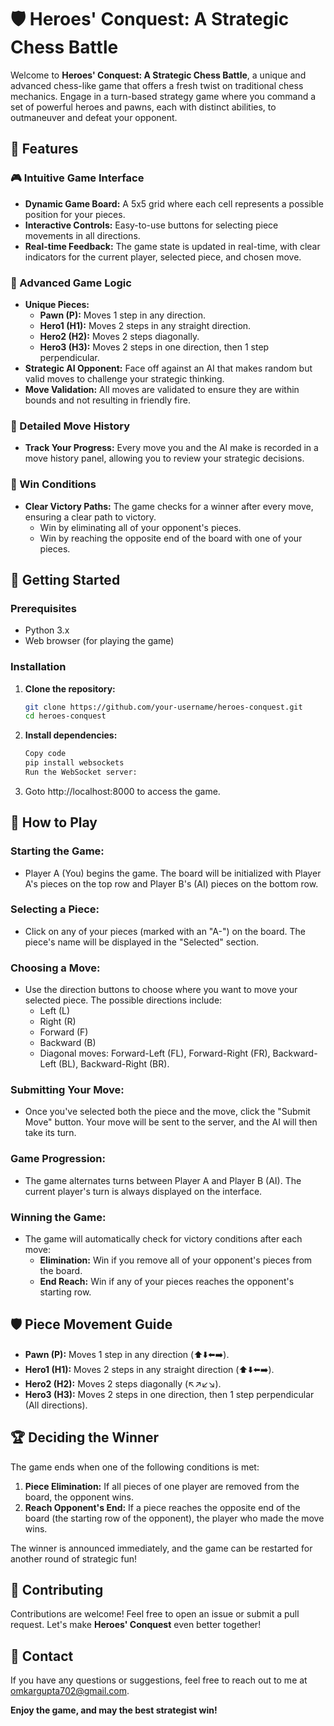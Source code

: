 # 🛡️ Heroes' Conquest: A Strategic Chess Battle

Welcome to **Heroes' Conquest: A Strategic Chess Battle**, a unique and advanced chess-like game that offers a fresh twist on traditional chess mechanics. Engage in a turn-based strategy game where you command a set of powerful heroes and pawns, each with distinct abilities, to outmaneuver and defeat your opponent.

## 🌟 Features

### 🎮 Intuitive Game Interface
- **Dynamic Game Board:** A 5x5 grid where each cell represents a possible position for your pieces.
- **Interactive Controls:** Easy-to-use buttons for selecting piece movements in all directions.
- **Real-time Feedback:** The game state is updated in real-time, with clear indicators for the current player, selected piece, and chosen move.

### 🧠 Advanced Game Logic
- **Unique Pieces:**
  - **Pawn (P):** Moves 1 step in any direction.
  - **Hero1 (H1):** Moves 2 steps in any straight direction.
  - **Hero2 (H2):** Moves 2 steps diagonally.
  - **Hero3 (H3):** Moves 2 steps in one direction, then 1 step perpendicular.
- **Strategic AI Opponent:** Face off against an AI that makes random but valid moves to challenge your strategic thinking.
- **Move Validation:** All moves are validated to ensure they are within bounds and not resulting in friendly fire.

### 📜 Detailed Move History
- **Track Your Progress:** Every move you and the AI make is recorded in a move history panel, allowing you to review your strategic decisions.

### 🥇 Win Conditions
- **Clear Victory Paths:** The game checks for a winner after every move, ensuring a clear path to victory.
  - Win by eliminating all of your opponent's pieces.
  - Win by reaching the opposite end of the board with one of your pieces.

## 🚀 Getting Started

### Prerequisites
- Python 3.x
- Web browser (for playing the game)

### Installation

1. **Clone the repository:**
   ```bash
   git clone https://github.com/your-username/heroes-conquest.git
   cd heroes-conquest
   ```
2. **Install dependencies:**
   ```bash
   Copy code
   pip install websockets
   Run the WebSocket server:
   ```
3. Goto http://localhost:8000 to access the game.

## 📖 How to Play

### Starting the Game:
- Player A (You) begins the game. The board will be initialized with Player A's pieces on the top row and Player B's (AI) pieces on the bottom row.

### Selecting a Piece:
- Click on any of your pieces (marked with an "A-") on the board. The piece's name will be displayed in the "Selected" section.

### Choosing a Move:
- Use the direction buttons to choose where you want to move your selected piece. The possible directions include:
  - Left (L)
  - Right (R)
  - Forward (F)
  - Backward (B)
  - Diagonal moves: Forward-Left (FL), Forward-Right (FR), Backward-Left (BL), Backward-Right (BR).

### Submitting Your Move:
- Once you've selected both the piece and the move, click the "Submit Move" button. Your move will be sent to the server, and the AI will then take its turn.

### Game Progression:
- The game alternates turns between Player A and Player B (AI). The current player's turn is always displayed on the interface.

### Winning the Game:
- The game will automatically check for victory conditions after each move:
  - **Elimination:** Win if you remove all of your opponent's pieces from the board.
  - **End Reach:** Win if any of your pieces reaches the opponent's starting row.

## 🛡️ Piece Movement Guide
- **Pawn (P):** Moves 1 step in any direction (⬆️⬇️⬅️➡️).
- **Hero1 (H1):** Moves 2 steps in any straight direction (⬆️⬇️⬅️➡️).
- **Hero2 (H2):** Moves 2 steps diagonally (↖️↗️↙️↘️).
- **Hero3 (H3):** Moves 2 steps in one direction, then 1 step perpendicular (All directions).

## 🏆 Deciding the Winner
The game ends when one of the following conditions is met:

1. **Piece Elimination:** If all pieces of one player are removed from the board, the opponent wins.
2. **Reach Opponent's End:** If a piece reaches the opposite end of the board (the starting row of the opponent), the player who made the move wins.

The winner is announced immediately, and the game can be restarted for another round of strategic fun!

## 👥 Contributing
Contributions are welcome! Feel free to open an issue or submit a pull request. Let's make **Heroes' Conquest** even better together!

## 📧 Contact
If you have any questions or suggestions, feel free to reach out to me at [omkargupta702@gmail.com](mailto:omkargupta702@gmail.com).

**Enjoy the game, and may the best strategist win!**


